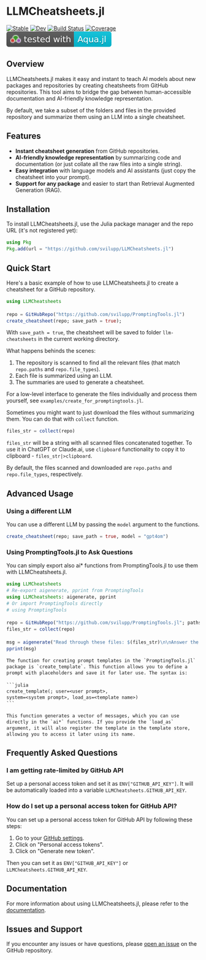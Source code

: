 # LLMCheatsheets.jl

[![Stable](https://img.shields.io/badge/docs-stable-blue.svg)](https://svilupp.github.io/LLMCheatsheets.jl/stable/)
[![Dev](https://img.shields.io/badge/docs-dev-blue.svg)](https://svilupp.github.io/LLMCheatsheets.jl/dev/)
[![Build Status](https://github.com/svilupp/LLMCheatsheets.jl/actions/workflows/CI.yml/badge.svg?branch=main)](https://github.com/svilupp/LLMCheatsheets.jl/actions/workflows/CI.yml?query=branch%3Amain)
[![Coverage](https://codecov.io/gh/svilupp/LLMCheatsheets.jl/branch/main/graph/badge.svg)](https://codecov.io/gh/svilupp/LLMCheatsheets.jl)
[![Aqua](https://raw.githubusercontent.com/JuliaTesting/Aqua.jl/master/badge.svg)](https://github.com/JuliaTesting/Aqua.jl)

## Overview

LLMCheatsheets.jl makes it easy and instant to teach AI models about new packages and repositories by creating cheatsheets from GitHub repositories. This tool aims to bridge the gap between human-accessible documentation and AI-friendly knowledge representation.

By default, we take a subset of the folders and files in the provided repository and summarize them using an LLM into a single cheatsheet.

## Features

- **Instant cheatsheet generation** from GitHub repositories.
- **AI-friendly knowledge representation** by summarizing code and documentation (or just collate all the raw files into a single string).
- **Easy integration** with language models and AI assistants (just copy the cheatsheet into your prompt).
- **Support for any package** and easier to start than Retrieval Augmented Generation (RAG).

## Installation

To install LLMCheatsheets.jl, use the Julia package manager and the repo URL (it's not registered yet):

```julia
using Pkg
Pkg.add(url = "https://github.com/svilupp/LLMCheatsheets.jl")
```

## Quick Start

Here's a basic example of how to use LLMCheatsheets.jl to create a cheatsheet for a GitHub repository.

```julia
using LLMCheatsheets

repo = GitHubRepo("https://github.com/svilupp/PromptingTools.jl")
create_cheatsheet(repo; save_path = true);
```

With `save_path = true`, the cheatsheet will be saved to folder `llm-cheatsheets` in the current working directory.

What happens behinds the scenes:

1. The repository is scanned to find all the relevant files (that match `repo.paths` and `repo.file_types`).
2. Each file is summarized using an LLM.
3. The summaries are used to generate a cheatsheet.

For a low-level interface to generate the files individually and process them yourself, see `examples/create_for_promptingtools.jl`.

Sometimes you might want to just download the files without summarizing them. You can do that with `collect` function.

```julia
files_str = collect(repo)
```

`files_str` will be a string with all scanned files concatenated together. 
To use it in ChatGPT or Claude.ai, use `clipboard` functionality to copy it to clipboard - `files_str|>clipboard`.

By default, the files scanned and downloaded are `repo.paths` and `repo.file_types`, respectively.

## Advanced Usage

### Using a different LLM

You can use a different LLM by passing the `model` argument to the functions.

```julia
create_cheatsheet(repo; save_path = true, model = "gpt4om")
```

### Using PromptingTools.jl to Ask Questions

You can simply export also ai* functions from PromptingTools.jl to use them with LLMCheatsheets.jl.

```julia
using LLMCheatsheets
# Re-export aigenerate, pprint from PromptingTools
using LLMCheatsheets: aigenerate, pprint
# Or import PromptingTools directly
# using PromptingTools

repo = GitHubRepo("https://github.com/svilupp/PromptingTools.jl"; paths = ["docs/src", "README.md"])
files_str = collect(repo)

msg = aigenerate("Read through these files: $(files_str)\n\nAnswer the question: What is the function for creating prompt templates?")
pprint(msg)
```

````plaintext
The function for creating prompt templates in the `PromptingTools.jl` package is `create_template`. This function allows you to define a prompt with placeholders and save it for later use. The syntax is:

```julia
create_template(; user=<user prompt>,
system=<system prompt>, load_as=<template name>)
```

This function generates a vector of messages, which you can use directly in the `ai*` functions. If you provide the `load_as` argument, it will also register the template in the template store,
allowing you to access it later using its name.
````

## Frequently Asked Questions

### I am getting rate-limited by GitHub API

Set up a personal access token and set it as `ENV["GITHUB_API_KEY"]`.
It will be automatically loaded into a variable `LLMCheatsheets.GITHUB_API_KEY`.

### How do I set up a personal access token for GitHub API?

You can set up a personal access token for GitHub API by following these steps:

1. Go to your [GitHub settings](https://github.com/settings/tokens).
2. Click on "Personal access tokens".
3. Click on "Generate new token".

Then you can set it as `ENV["GITHUB_API_KEY"]` or `LLMCheatsheets.GITHUB_API_KEY`.

## Documentation

For more information about using LLMCheatsheets.jl, please refer to the [documentation](https://svilupp.github.io/LLMCheatsheets.jl/dev/).

## Issues and Support

If you encounter any issues or have questions, please [open an issue](https://github.com/svilupp/LLMCheatsheets.jl/issues) on the GitHub repository.